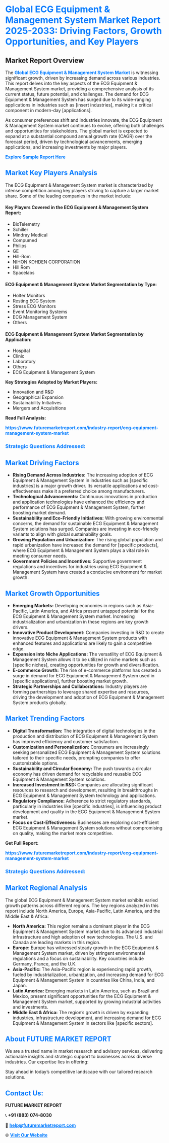 <h1 style="color: #007BFF;">Global ECG Equipment & Management System Market Report 2025-2033: Driving Factors, Growth Opportunities, and Key Players</h1>

<section id="overview">
<h2>Market Report Overview</h2>
<p>The <a href="https://www.futuremarketreport.com/industry-report/ecg-equipment-management-system-market" style="color: #007BFF; text-decoration: none;"><strong>Global ECG Equipment & Management System Market</strong></a> is witnessing significant growth, driven by increasing demand across various industries. This report delves into the key aspects of the ECG Equipment & Management System market, providing a comprehensive analysis of its current status, future potential, and challenges. The demand for ECG Equipment & Management System has surged due to its wide-ranging applications in industries such as [insert industries], making it a critical component in modern-day [applications].</p>
<p>As consumer preferences shift and industries innovate, the ECG Equipment & Management System market continues to evolve, offering both challenges and opportunities for stakeholders. The global market is expected to expand at a substantial compound annual growth rate (CAGR) over the forecast period, driven by technological advancements, emerging applications, and increasing investments by major players.</p>
</section>

<section id="overview">
<p><a href="https://www.futuremarketreport.com/request-sample/reportId=122761" style="color: #007BFF; text-decoration: none;"><strong>Explore Sample Report Here</strong></a></p>
</section>

<section id="key-players">
<h2 style="color: #007BFF;">Market Key Players Analysis</h2>
<p>The ECG Equipment & Management System market is characterized by intense competition among key players striving to capture a larger market share. Some of the leading companies in the market include:</p>
<h4>Key Players Covered in the ECG Equipment & Management System Report:</h4>
<ul><li>BioTelemetry</li><li>Schiller</li><li>Mindray Medical</li><li>Compumed</li><li>Philips</li><li>GE</li><li>Hill-Rom</li><li>NIHON KOHDEN CORPORATION</li><li>Hill Rom</li><li>Spacelabs</li></ul>
<h4>ECG Equipment & Management System Market Segmentation by Type:</h4>
<ul><li>Holter Monitors</li><li>Resting ECG System</li><li>Stress ECG Monitors</li><li>Event Monitoring Systems</li><li>ECG Management System</li><li>Others</li></ul>

<h4>ECG Equipment & Management System Market Segmentation by Application:</h4>
<ul><li>Hospital</li><li>Clinic</li><li>Laboratory</li><li>Others</li><li>ECG Equipment &amp; Management System</li></ul>
<p><strong>Key Strategies Adopted by Market Players:</strong></p>
<ul>
<li>Innovation and R&D</li>
<li>Geographical Expansion</li>
<li>Sustainability Initiatives</li>
<li>Mergers and Acquisitions</li>
</ul>
</section>

<section>
<p><strong>Read Full Analysis: </strong></p><a href="https://www.futuremarketreport.com/industry-report/ecg-equipment-management-system-market" style="color: #007BFF; text-decoration: none;"><strong>https://www.futuremarketreport.com/industry-report/ecg-equipment-management-system-market</strong></a>
<h3 style="color: #007BFF;">Strategic Questions Addressed:</h3>
</section>

<section id="driving-factors">
<h2 style="color: #007BFF;">Market Driving Factors</h2>
<ul>
<li><strong>Rising Demand Across Industries:</strong> The increasing adoption of ECG Equipment & Management System in industries such as [specific industries] is a major growth driver. Its versatile applications and cost-effectiveness make it a preferred choice among manufacturers.</li>
<li><strong>Technological Advancements:</strong> Continuous innovations in production and application technologies have enhanced the efficiency and performance of ECG Equipment & Management System, further boosting market demand.</li>
<li><strong>Sustainability and Eco-Friendly Initiatives:</strong> With growing environmental concerns, the demand for sustainable ECG Equipment & Management System solutions has surged. Companies are investing in eco-friendly variants to align with global sustainability goals.</li>
<li><strong>Growing Population and Urbanization:</strong> The rising global population and rapid urbanization have increased the demand for [specific products], where ECG Equipment & Management System plays a vital role in meeting consumer needs.</li>
<li><strong>Government Policies and Incentives:</strong> Supportive government regulations and incentives for industries using ECG Equipment & Management System have created a conducive environment for market growth.</li>
</ul>
</section>

<section id="growth-opportunities">
<h2 style="color: #007BFF;">Market Growth Opportunities</h2>
<ul>
<li><strong>Emerging Markets:</strong> Developing economies in regions such as Asia-Pacific, Latin America, and Africa present untapped potential for the ECG Equipment & Management System market. Increasing industrialization and urbanization in these regions are key growth drivers.</li>
<li><strong>Innovative Product Development:</strong> Companies investing in R&D to create innovative ECG Equipment & Management System products with enhanced features and applications are likely to gain a competitive edge.</li>
<li><strong>Expansion into Niche Applications:</strong> The versatility of ECG Equipment & Management System allows it to be utilized in niche markets such as [specific niches], creating opportunities for growth and diversification.</li>
<li><strong>E-commerce Growth:</strong> The rise of e-commerce platforms has created a surge in demand for ECG Equipment & Management System used in [specific applications], further boosting market growth.</li>
<li><strong>Strategic Partnerships and Collaborations:</strong> Industry players are forming partnerships to leverage shared expertise and resources, driving the development and adoption of ECG Equipment & Management System products globally.</li>
</ul>
</section>

<section id="trending-factors">
<h2 style="color: #007BFF;">Market Trending Factors</h2>
<ul>
<li><strong>Digital Transformation:</strong> The integration of digital technologies in the production and distribution of ECG Equipment & Management System has improved efficiency and customer satisfaction.</li>
<li><strong>Customization and Personalization:</strong> Consumers are increasingly seeking personalized ECG Equipment & Management System solutions tailored to their specific needs, prompting companies to offer customizable options.</li>
<li><strong>Sustainability and Circular Economy:</strong> The push towards a circular economy has driven demand for recyclable and reusable ECG Equipment & Management System solutions.</li>
<li><strong>Increased Investment in R&D:</strong> Companies are allocating significant resources to research and development, resulting in breakthroughs in ECG Equipment & Management System technology and applications.</li>
<li><strong>Regulatory Compliance:</strong> Adherence to strict regulatory standards, particularly in industries like [specific industries], is influencing product development and quality in the ECG Equipment & Management System market.</li>
<li><strong>Focus on Cost-Effectiveness:</strong> Businesses are exploring cost-efficient ECG Equipment & Management System solutions without compromising on quality, making the market more competitive.</li>
</ul>
</section>

<section>
<p><strong>Get Full Report: </strong></p><a href="https://www.futuremarketreport.com/industry-report/ecg-equipment-management-system-market" style="color: #007BFF; text-decoration: none;"><strong>https://www.futuremarketreport.com/industry-report/ecg-equipment-management-system-market</strong></a>
<h3 style="color: #007BFF;">Strategic Questions Addressed:</h3>
</section>


<section id="regional-analysis">
<h2 style="color: #007BFF;">Market Regional Analysis</h2>
<p>The global ECG Equipment & Management System market exhibits varied growth patterns across different regions. The key regions analyzed in this report include North America, Europe, Asia-Pacific, Latin America, and the Middle East & Africa:</p>
<ul>
<li><strong>North America:</strong> This region remains a dominant player in the ECG Equipment & Management System market due to its advanced industrial infrastructure and high adoption of new technologies. The U.S. and Canada are leading markets in this region.</li>
<li><strong>Europe:</strong> Europe has witnessed steady growth in the ECG Equipment & Management System market, driven by stringent environmental regulations and a focus on sustainability. Key countries include Germany, France, and the U.K.</li>
<li><strong>Asia-Pacific:</strong> The Asia-Pacific region is experiencing rapid growth, fueled by industrialization, urbanization, and increasing demand for ECG Equipment & Management System in countries like China, India, and Japan.</li>
<li><strong>Latin America:</strong> Emerging markets in Latin America, such as Brazil and Mexico, present significant opportunities for the ECG Equipment & Management System market, supported by growing industrial activities and investments.</li>
<li><strong>Middle East & Africa:</strong> The region’s growth is driven by expanding industries, infrastructure development, and increasing demand for ECG Equipment & Management System in sectors like [specific sectors].</li>
</ul>
</section>

<footer>
<h2 style="color: #007BFF;">About FUTURE MARKET REPORT</h2>
<p>We are a trusted name in market research and advisory services, delivering actionable insights and strategic support to businesses across diverse industries. Our expertise lies in offering:</p>

<p>Stay ahead in today’s competitive landscape with our tailored research solutions.</p>

<h2 style="color: #007BFF;">Contact Us:</h2>
<p><strong>FUTURE MARKET REPORT</strong></p>
<p>📞 <strong>+91 (883) 074-8030</strong></p>
<p>📧 <strong><a href="mailto:help@futuremarketreport.com" style="color: #007BFF;">help@futuremarketreport.com</a></strong></p>
<p>🌐 <strong><a href="https://www.futuremarketreport.com/" style="color: #007BFF;">Visit Our Website</a></strong></p>
</footer>